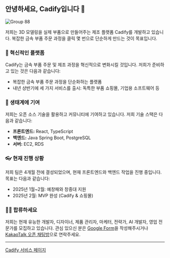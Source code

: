 ## 안녕하세요, Cadify입니다 👋

![Group 88](https://github.com/user-attachments/assets/141ceb26-ced5-4a66-aaa9-8672c260eafc)

저희는 3D 모델링을 실제 부품으로 만들어주는 제조 플랫폼 Cadify를 개발하고 있습니다. 복잡한 금속 부품 주문 과정을 클릭 몇 번으로 단순하게 만드는 것이 목표입니다.

### 🍿 혁신적인 플랫폼

Cadify는 금속 부품 주문 및 제조 과정을 혁신적으로 변화시킬 것입니다. 저희가 준비하고 있는 것은 다음과 같습니다:
- 복잡한 금속 부품 주문 과정을 단순화하는 플랫폼
- 내년 상반기에 세 가지 서비스를 출시: 독특한 부품 쇼핑몰, 기업용 소프트웨어 등

### 🦦 생태계에 기여

저희는 오픈 소스 기술을 활용하고 커뮤니티에 기여하고 있습니다. 저희 기술 스택은 다음과 같습니다:
- **프론트엔드:** React, TypeScript
- **백엔드:** Java Spring Boot, PostgreSQL
- **서버:** EC2, RDS

### 👓 현재 진행 상황

저희 팀은 4개월 전에 결성되었으며, 현재 프론트엔드와 백엔드 작업을 진행 중입니다. 목표는 다음과 같습니다:
- 2025년 1월~2월: 예창패와 창중대 지원
- 2025년 2월: MVP 완성 (Cadify & 쇼핑몰)

### 🧙‍♂️ 합류하세요

저희는 현재 유능한 개발자, 디자이너, 제품 관리자, 마케터, 전략가, AI 개발자, 영업 전문가를 모집하고 있습니다. 관심 있으신 분은 [Google Form](https://forms.gle/kggrNqfBvgpnoARS9)을 작성해주시거나 [KakaoTalk 오픈 채팅방](https://open.kakao.com/o/sCnpBkIg)으로 연락주세요.

---

[Cadify 서비스 페이지](https://www.cadify.kr/)
